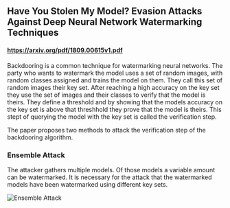 ## Have You Stolen My Model? Evasion Attacks Against Deep Neural Network Watermarking Techniques
#### https://arxiv.org/pdf/1809.00615v1.pdf

Backdooring is a common technique for watermarking neural networks. The party who wants to watermark the model uses a set of random images, with random classes assigned and trains the model
on them. They call this set of random images their key set. After reaching a high accuracy on the key set they use the set of images and their classes to verify that the model is theirs.
They define a threshold and by showing that the models accuracy on the key set is above that threshhold they prove that the model is theirs. This stept of querying
the model with the key set is called the verification step.

The paper proposes two methods to attack the verification step of the backdooring algorithm. 

### Ensemble Attack

The attacker gathers multiple models. Of those models a variable amount can be watermarked. It is necessary for the attack that the watermarked models have been watermarked using different key sets. 



![Ensemble Attack](https://github.com/dunky11/ml-papers-demystified/edit/master/Have-You-Stolen-My-Model%3F-Evasion-Attacks-Against-Deep-Neural-Network-Watermarking-Techniques/media/table_1.png)
